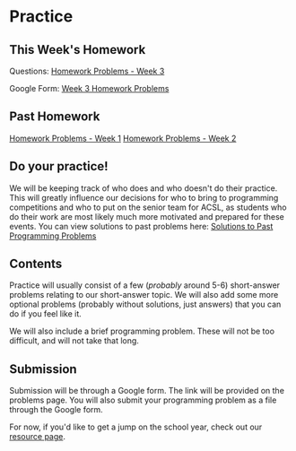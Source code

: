 # Practice

## This Week's Homework

Questions: [Homework Problems - Week 3](/practice/week3/problems)<!--span class="text-danger font-italic">Currently Unavailable</span-->

Google Form: [Week 3 Homework Problems](https://forms.gle/eHLAeb9h1DQXJhpM8) <!--span class="text-danger font-italic">Currently Unavailable</span-->

## Past Homework

[Homework Problems - Week 1](/practice/week1/problems)
[Homework Problems - Week 2](/practice/week2/problems)

## Do your practice!

We will be keeping track of who does and who doesn't do their practice. This will greatly influence our decisions
for who to bring to programming competitions and who to put on the senior team for ACSL, as students who
do their work are most likely much more motivated and prepared for these events. You can view solutions to past problems here: [Solutions to Past Programming Problems](/practice/past-problems)

## Contents

Practice will usually consist of a few (*probably* around 5-6) short-answer problems relating to our short-answer topic.
We will also add some more optional problems (probably without solutions, just answers) that you can do if you feel like it.

We will also include a brief programming problem. These will not be too difficult, and will not take that long.

## Submission

Submission will be through a Google form. The link will be provided on the problems page.
You will also submit your programming problem as a file through the Google form.

For now, if you'd like to get a jump on the school year, check out our [resource page](/resources).

